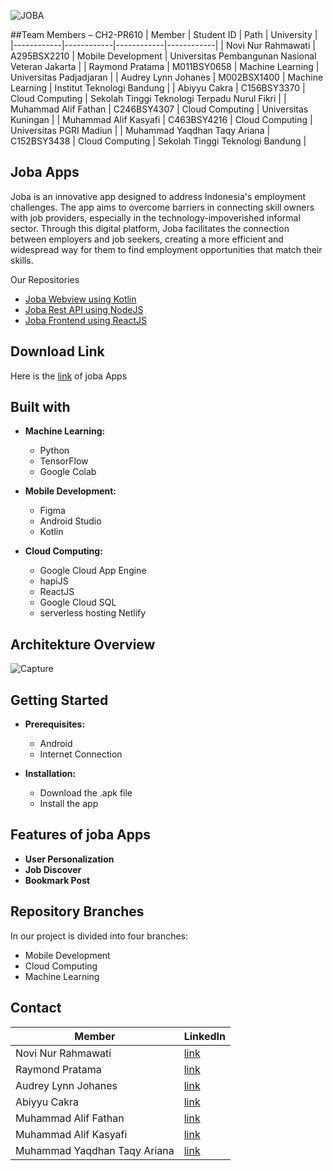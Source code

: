 ![JOBA](https://github.com/abiyyu03/joba/assets/60283562/fc0d0814-5f75-47f3-bfa6-cca0741b6edc)

##Team Members – CH2-PR610
| Member    | Student ID    | Path    | University    |
|------------|------------|------------|------------|
| Novi Nur Rahmawati    | A295BSX2210      | Mobile Development     | Universitas Pembangunan Nasional Veteran Jakarta     |
| Raymond Pratama    | M011BSY0658     | Machine Learning     | Universitas Padjadjaran     |
| Audrey Lynn Johanes    | M002BSX1400     | Machine Learning     | Institut Teknologi Bandung     |
| Abiyyu Cakra    | C156BSY3370    | Cloud Computing    | Sekolah Tinggi Teknologi Terpadu Nurul Fikri    |
| Muhammad Alif Fathan    | C246BSY4307    | Cloud Computing    | Universitas Kuningan    |
| Muhammad Alif Kasyafi    | C463BSY4216    | Cloud Computing    | Universitas PGRI Madiun    |
| Muhammad Yaqdhan Taqy Ariana    | C152BSY3438    | Cloud Computing    | Sekolah Tinggi Teknologi Bandung    |

## Joba Apps
Joba is an innovative app designed to address Indonesia's employment challenges. The app aims to overcome barriers in connecting skill owners with job providers, 
especially in the technology-impoverished informal sector. Through this digital platform, Joba facilitates the connection between employers and job seekers, 
creating a more efficient and widespread way for them to find employment opportunities that match their skills.

Our Repositories
- [Joba Webview using Kotlin](https://github.com/novvnr/Joba-WebView)
- [Joba Rest API using NodeJS](https://github.com/abiyyu03/joba-api)
- [Joba Frontend using ReactJS](https://github.com/abiyyu03/joba-frontend)

## Download Link

Here is the [link](https://drive.google.com/file/d/1aajOAzylA1K9SwLWosR-3TH4E3jZurm1/view?usp=sharing]) of joba Apps

## Built with

- **Machine Learning:**
  - Python
  - TensorFlow
  - Google Colab

- **Mobile Development:**
  - Figma
  - Android Studio
  - Kotlin

- **Cloud Computing:**
  - Google Cloud App Engine
  - hapiJS
  - ReactJS
  - Google Cloud SQL
  - serverless hosting Netlify
 
## Architekture Overview

![Capture](https://github.com/abiyyu03/joba-CH2-PR610-bangkit/assets/112818544/c9f97b6e-bc1d-4e22-9d10-f0fb2a203591)

## Getting Started

- **Prerequisites:**
  - Android
  - Internet Connection

- **Installation:**
  - Download the .apk file
  - Install the app

 ## Features of joba Apps

- **User Personalization**
- **Job Discover**
- **Bookmark Post**

## Repository Branches

In our project is divided into four branches:
  - Mobile Development
  - Cloud Computing
  - Machine Learning

## Contact

| Member    | LinkedIn    | 
|------------|------------|
| Novi Nur Rahmawati    | [link](https://www.linkedin.com/in/novinr/)      |
| Raymond Pratama    | [link](https://www.linkedin.com/in/raymond-pratama-626810296/)     | 
| Audrey Lynn Johanes    | [link](https://www.linkedin.com/in/audrey-johanes/)     | 
| Abiyyu Cakra    | [link](https://www.linkedin.com/in/abiyyu-cakra/)    | 
| Muhammad Alif Fathan    | [link](https://www.linkedin.com/in/muhammad-alif-fathan-10546b258/)    | 
| Muhammad Alif Kasyafi    | [link](https://www.linkedin.com/in/muhammad-alif-kasyafi-72524a296/)    | 
| Muhammad Yaqdhan Taqy Ariana    | [link](https://www.linkedin.com/in/muhammad-yaqdhan-taqy-ariana-755a88195/)    | 
